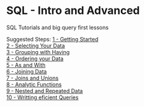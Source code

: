 # SQL - Intro and Advanced
SQL Tutorials and big query first lessons

Suggested Steps:
[1 - Getting Started](https://github.com/BebetoFernandes/SQL---Intro-to-Advanced/blob/main/getting-started-with-sql-and-bigquery.ipynb)
<br />
[2 - Selecting Your Data](https://github.com/BebetoFernandes/SQL---Intro-to-Advanced/blob/main/select-from-where.ipynb)
<br />
[3 - Grouping with Having](https://github.com/BebetoFernandes/SQL---Intro-to-Advanced/blob/main/group-by-having-count.ipynb)
<br />
[4 - Ordering your Data](https://github.com/BebetoFernandes/SQL---Intro-to-Advanced/blob/main/order-by.ipynb)
<br />
[5 - As and With](https://github.com/BebetoFernandes/SQL---Intro-to-Advanced/blob/main/as-with.ipynb)
<br />
[6 - Joining Data](https://github.com/BebetoFernandes/SQL---Intro-to-Advanced/blob/main/joining-data.ipynb)
<br />
[7 - Joins and Unions](https://github.com/BebetoFernandes/SQL---Intro-to-Advanced/blob/main/joins-and-unions.ipynb)
<br />
[8 - Analytic Functions](https://github.com/BebetoFernandes/SQL---Intro-to-Advanced/blob/main/analytic-functions.ipynb)
<br />
[9 - Nested and Repeated Data](https://github.com/BebetoFernandes/SQL---Intro-to-Advanced/blob/main/nested-and-repeated-data.ipynb)
<br />
[10 - Writting eficient Queries](https://github.com/BebetoFernandes/SQL---Intro-to-Advanced/blob/main/writing-efficient-queries.ipynb)
